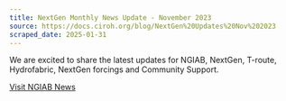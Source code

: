 ```yaml
---
title: NextGen Monthly News Update - November 2023
source: https://docs.ciroh.org/blog/NextGen%20Updates%20Nov%202023
scraped_date: 2025-01-31
---
```


We are excited to share the latest updates for NGIAB, NextGen, T-route, Hydrofabric, NextGen forcings and Community Support.

[Visit NGIAB News](https://docs.ciroh.org/news)